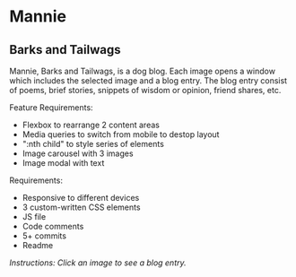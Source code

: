 # Mannie
## Barks and Tailwags

Mannie, Barks and Tailwags, is a dog blog. Each image opens a window which includes the selected image and a blog entry. The blog entry consist of poems, brief stories, snippets of wisdom or opinion, friend shares, etc.

Feature Requirements:
* Flexbox to rearrange 2 content areas
* Media queries to switch from mobile to destop layout
* ":nth child" to style series of elements
* Image carousel with 3 images
* Image modal with text

Requirements:
* Responsive to different devices
* 3 custom-written CSS elements
* JS file
* Code comments
* 5+ commits
* Readme

_Instructions: Click an image to see a blog entry._
